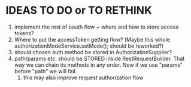 # IDEAS TO DO or TO RETHINK

1. implement the rest of oauth flow + where and how to store access tokens?
2. Where to put the accessToken getting flow? (Maybe this whole authorizationModeService.setMode(); should be reworked?)
3. should chosen auth method be stored in AuthorizationSupplier?
4. path/params etc. should be STORED inside RestRequestBuilder. That way we can chain its methods in any order. Now if we use "params" before "path" we will fail.
   1. this may also improve request authorization flow
